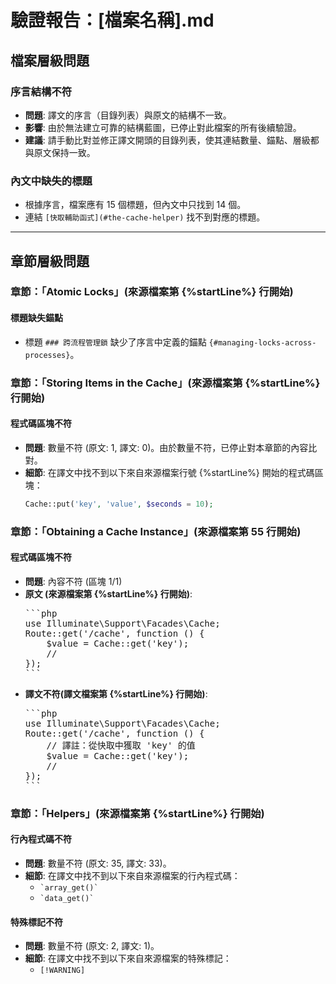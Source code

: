 # 驗證報告：[檔案名稱].md

## 檔案層級問題

### 序言結構不符
- **問題**: 譯文的序言（目錄列表）與原文的結構不一致。
- **影響**: 由於無法建立可靠的結構藍圖，已停止對此檔案的所有後續驗證。
- **建議**: 請手動比對並修正譯文開頭的目錄列表，使其連結數量、錨點、層級都與原文保持一致。

### 內文中缺失的標題
- 根據序言，檔案應有 15 個標題，但內文中只找到 14 個。
- 連結 `[快取輔助函式](#the-cache-helper)` 找不到對應的標題。

---

## 章節層級問題

### 章節：「Atomic Locks」(來源檔案第 {%startLine%} 行開始)

#### 標題缺失錨點
- 標題 `### 跨流程管理鎖` 缺少了序言中定義的錨點 `{#managing-locks-across-processes}`。

### 章節：「Storing Items in the Cache」(來源檔案第 {%startLine%} 行開始)

#### 程式碼區塊不符
- **問題**: 數量不符 (原文: 1, 譯文: 0)。由於數量不符，已停止對本章節的內容比對。
- **細節**: 在譯文中找不到以下來自來源檔案行號 {%startLine%} 開始的程式碼區塊：
  ```php
  Cache::put('key', 'value', $seconds = 10);
  ```

### 章節：「Obtaining a Cache Instance」(來源檔案第 55 行開始)

#### 程式碼區塊不符
- **問題**: 內容不符 (區塊 1/1)
- **原文 (來源檔案第 {%startLine%} 行開始)**:
  <pre>
  ```php
  use Illuminate\Support\Facades\Cache;
  Route::get('/cache', function () {
      $value = Cache::get('key');
      //
  });
  ```
  </pre>
- **譯文不符(譯文檔案第 {%startLine%} 行開始)**:
  <pre>
  ```php
  use Illuminate\Support\Facades\Cache;
  Route::get('/cache', function () {
      // 譯註：從快取中獲取 'key' 的值
      $value = Cache::get('key');
      //
  });
  ```
  </pre>

### 章節：「Helpers」(來源檔案第 {%startLine%} 行開始)

#### 行內程式碼不符
- **問題**: 數量不符 (原文: 35, 譯文: 33)。
- **細節**: 在譯文中找不到以下來自來源檔案的行內程式碼：
    - `` `array_get()` ``
    - `` `data_get()` ``

#### 特殊標記不符
- **問題**: 數量不符 (原文: 2, 譯文: 1)。
- **細節**: 在譯文中找不到以下來自來源檔案的特殊標記：
    - `[!WARNING]`
